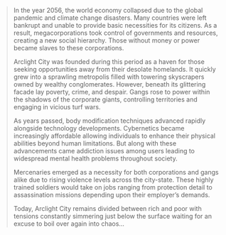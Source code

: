 >In the year 2056, the world economy collapsed due to the global pandemic and climate change disasters. Many countries were left bankrupt and unable to provide basic necessities for its citizens. As a result, megacorporations took control of governments and resources, creating a new social hierarchy. Those without money or power became slaves to these corporations.
>
>Arclight City was founded during this period as a haven for those seeking opportunities away from their desolate homelands. It quickly grew into a sprawling metropolis filled with towering skyscrapers owned by wealthy conglomerates. However, beneath its glittering facade lay poverty, crime, and despair. Gangs rose to power within the shadows of the corporate giants, controlling territories and engaging in vicious turf wars.
>
>As years passed, body modification techniques advanced rapidly alongside technology developments. Cybernetics became increasingly affordable allowing individuals to enhance their physical abilities beyond human limitations. But along with these advancements came addiction issues among users leading to widespread mental health problems throughout society.
>
>Mercenaries emerged as a necessity for both corporations and gangs alike due to rising violence levels across the city-state. These highly trained soldiers would take on jobs ranging from protection detail to assassination missions depending upon their employer’s demands.
>
>Today, Arclight City remains divided between rich and poor with tensions constantly simmering just below the surface waiting for an excuse to boil over again into chaos...

